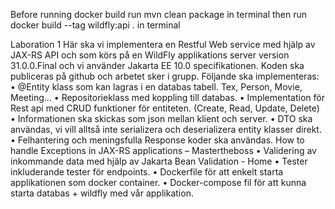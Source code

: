 Before running docker build run mvn clean package in terminal then run docker build --tag wildfly:api . in terminal

Laboration 1
Här ska vi implementera en Restful Web service med hjälp av JAX-RS API och som körs på en
WildFly applikations server version 31.0.0.Final och vi använder Jakarta EE 10.0 specifikationen.
Koden ska publiceras på github och arbetet sker i grupp.
Följande ska implementeras:
• @Entity klass som kan lagras i en databas tabell. Tex, Person, Movie, Meeting…
• Repositorieklass med koppling till databas.
• Implementation för Rest api med CRUD funktioner för entiteten. (Create, Read, Update,
Delete)
• Informationen ska skickas som json mellan klient och server.
• DTO ska användas, vi vill alltså inte serializera och deserializera entity klasser direkt.
• Felhantering och meningsfulla Response koder ska användas.
How to handle Exceptions in JAX-RS applications – Mastertheboss
• Validering av inkommande data med hjälp av
Jakarta Bean Validation - Home
• Tester inkluderande tester för endpoints.
• Dockerfile för att enkelt starta applikationen som docker container.
• Docker-compose fil för att kunna starta databas + wildfly med vår applikation.
